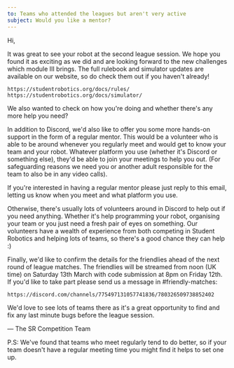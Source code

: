 ```yaml
---
to: Teams who attended the leagues but aren't very active
subject: Would you like a mentor?
---
```


Hi,

It was great to see your robot at the second league session. We hope you found
it as exciting as we did and are looking forward to the new challenges which
module Ⅲ brings. The full rulebook and simulator updates are available on our
website, so do check them out if you haven't already!

    https://studentrobotics.org/docs/rules/
    https://studentrobotics.org/docs/simulator/

We also wanted to check on how you're doing and whether there's any more help
you need?

In addition to Discord, we'd also like to offer you some more hands-on support
in the form of a regular mentor. This would be a volunteer who is able to be
around whenever you regularly meet and would get to know your team and your
robot. Whatever platform you use (whether it's Discord or something else),
they'd be able to join your meetings to help you out. (For safeguarding reasons
we need you or another adult responsible for the team to also be in any video
calls).

If you're interested in having a regular mentor please just reply to this
email, letting us know when you meet and what platform you use.

Otherwise, there's usually lots of volunteers around in Discord to help out
if you need anything. Whether it's help programming your robot, organising your
team or you just need a fresh pair of eyes on something. Our volunteers have a
wealth of experience from both competing in Student Robotics and helping lots of
teams, so there's a good chance they can help :)

Finally, we'd like to confirm the details for the friendlies ahead of the next
round of league matches. The friendlies will be streamed from noon (UK time) on
Saturday 13th March with code submission at 8pm on Friday 12th. If you'd like to
take part please send us a message in #friendly-matches:

    https://discord.com/channels/775497131057741836/780326509738852402

We'd love to see lots of teams there as it's a great opportunity to find and fix
any last minute bugs before the league session.

— The SR Competition Team

P.S: We've found that teams who meet regularly tend to do better, so if your
team doesn't have a regular meeting time you might find it helps to set one up.
